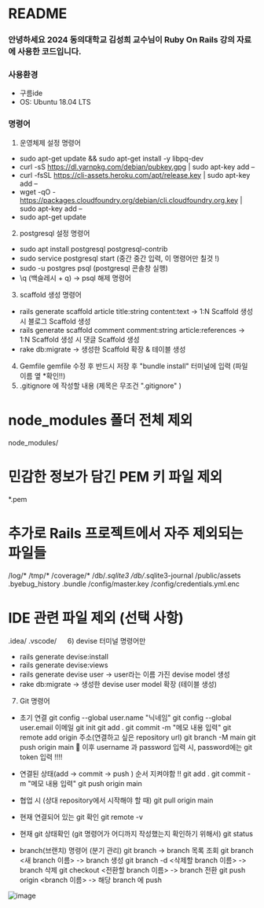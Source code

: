 # README

### 안녕하세요 2024 동의대학교 김성희 교수님이 Ruby On Rails 강의 자료에 사용한 코드입니다.


### 사용환경
* 구름ide
* OS: Ubuntu 18.04 LTS

### 명령어

1) 운영체제 설정 명령어
- sudo apt-get update && sudo apt-get install -y libpq-dev
- curl -sS https://dl.yarnpkg.com/debian/pubkey.gpg | sudo apt-key add –
- curl -fsSL https://cli-assets.heroku.com/apt/release.key | sudo apt-key add –
- wget -qO - https://packages.cloudfoundry.org/debian/cli.cloudfoundry.org.key | sudo apt-key add –
- sudo apt-get update

2) postgresql 설정 명령어
- sudo apt install postgresql postgresql-contrib
- sudo service postgresql start (중간 중간 입력, 이 명령어만 칠것 !)
- sudo -u postgres psql (postgresql 콘솔창 실행)
- \q (백슬레시 + q) -> psql 해제 명령어

3) scaffold 생성 명령어
- rails generate scaffold article title:string content:text 
-> 1:N Scaffold 생성시 블로그 Scaffold 생성
- rails generate scaffold comment comment:string article:references 
-> 1:N Scaffold 생성 시 댓글 Scaffold 생성
- rake db:migrate -> 생성한 Scaffold 확장 & 테이블 생성

4) Gemfile
gemfile 수정 후 반드시 저장 후 "bundle install" 터미널에 입력 (파일 이름 옆 *확인!!)
5) .gitignore 에 작성할 내용 (제목은 무조건 ".gitignore" )
# node_modules 폴더 전체 제외
node_modules/
# 민감한 정보가 담긴 PEM 키 파일 제외
*.pem
# 추가로 Rails 프로젝트에서 자주 제외되는 파일들
/log/*
/tmp/*
/coverage/*
/db/*.sqlite3
/db/*.sqlite3-journal
/public/assets
.byebug_history
.bundle
/config/master.key
/config/credentials.yml.enc
# IDE 관련 파일 제외 (선택 사항)
.idea/
.vscode/
 
6) devise 터미널 명령어만
- rails generate devise:install
- rails generate devise:views
- rails generate devise user -> user라는 이름 가진 devise model 생성
- rake db:migrate -> 생성한 devise user model 확장 (테이블 생성)

7) Git 명령어 
- 초기 연결
git config --global user.name "닉네임"
git config --global user.email 이메일 
git init
git add .
git commit -m "메모 내용 입력"
git remote add origin 주소(연결하고 싶은 repository url)
git branch -M main
git push origin main
 이후 username 과 password 입력 시, password에는 git token 입력 !!!!

- 연결된 상태(add -> commit -> push ) 순서 지켜야함 !!
git add .
git commit -m "메모 내용 입력"
git push origin main

- 협업 시 (상대 repository에서 시작해야 할 때)
git pull origin main

- 현재 연결되어 있는 git 확인
git remote -v

- 현재 git 상태확인 (git 명령어가 어디까지 작성했는지 확인하기 위해서)
git status

- branch(브랜치) 명령어 (분기 관리)
git branch -> branch 목록 조회
git branch <새 branch 이름> -> branch 생성
git branch -d <삭제할 branch 이름> -> branch 삭제
git checkout <전환할 branch 이름> -> branch 전환
git push origin <branch 이름> -> 해당 branch 에 push

![image](https://github.com/user-attachments/assets/7dbbb64c-15c0-4e24-8121-636c22deb89e)
